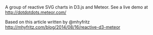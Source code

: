 A group of reactive SVG charts in D3.js and Meteor. 
See a live demo at http://dotdotdots.meteor.com/

Based on this article written by @mhyfritz
http://mhyfritz.com/blog/2014/08/16/reactive-d3-meteor

